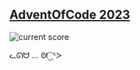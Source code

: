 ## [AdventOfCode 2023](https://adventofcode.com/2023/)

![current score](https://github.com/nmcb/aoc2023/blob/main/doc/img/score.png?raw=true)

ᓚᘏᗢ ... ᘛ⁐̤ᕐᐷ
